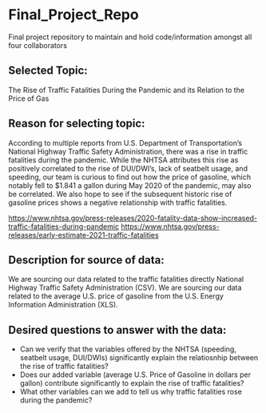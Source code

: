 # Final_Project_Repo
Final project repository to maintain and hold code/information amongst all four collaborators 

## Selected Topic: 
The Rise of Traffic Fatalities During the Pandemic and its Relation to the Price of Gas

## Reason for selecting topic: 
According to multiple reports from U.S. Department of Transportation’s National Highway Traffic Safety Administration, there was a rise in traffic fatalities during the pandemic. While the NHTSA attributes this rise as positively correlated to the rise of DUI/DWI’s, lack of seatbelt usage, and speeding, our team is curious to find out how the price of gasoline, which notably fell to $1.841 a gallon during May 2020 of the pandemic, may also be correlated. We also hope to see if the subsequent historic rise of gasoline prices shows a negative relationship with traffic fatalities.

https://www.nhtsa.gov/press-releases/2020-fatality-data-show-increased-traffic-fatalities-during-pandemic
https://www.nhtsa.gov/press-releases/early-estimate-2021-traffic-fatalities


## Description for source of data: 

We are sourcing our data related to the traffic fatalities directly National Highway Traffic Safety Administration (CSV). We are sourcing our data related to the average U.S. price of gasoline from the U.S. Energy Information Administration (XLS).


## Desired questions to answer with the data: 

- Can we verify that the variables offered by the NHTSA (speeding, seatbelt usage, DUI/DWIs) significantly explain the relatiosnhip between the rise of traffic fatalities?
- Does our added variable (average U.S. Price of Gasoline in dollars per gallon) contribute significantly to explain the rise of traffic fatalities?
- What other variables can we add to tell us why traffic fatalities rose during the pandemic?
